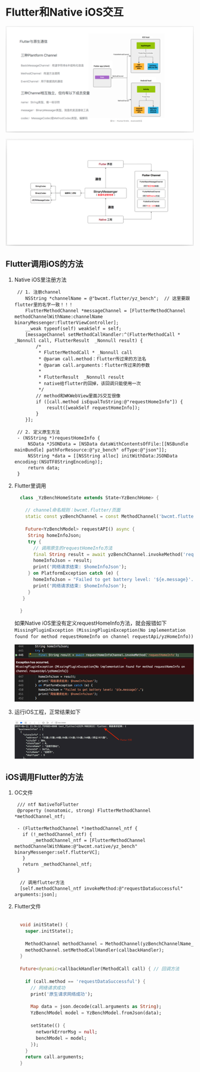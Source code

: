# Flutter和Native iOS交互

![flutter_native_talk0](../../src/imgs/flutter/flutter_native_talk0.png)

![flutter_native_talk1](../../src/imgs/flutter/flutter_native_talk1.png)


## Flutter调用iOS的方法

1. Native iOS里注册方法
   
   ```objc
    // 1. 注册channel
       NSString *channelName = @"bwcmt.flutter/yz_bench";  // 这里要跟flutter里的名字一致！！！
       FlutterMethodChannel *messageChannel = [FlutterMethodChannel methodChannelWithName:channelName binaryMessenger:flutterViewController];
       __weak typeof(self) weakSelf = self;
       [messageChannel setMethodCallHandler:^(FlutterMethodCall * _Nonnull call, FlutterResult  _Nonnull result) {
           /*
            * FlutterMethodCall * _Nonnull call
            * @param call.method：flutter传过来的方法名
            * @param call.arguments：flutter传过来的参数
            *
            * FlutterResult  _Nonnull result
            * native给flutter的回掉，该回调只能使用一次
            */
           // method和WKWebView里面JS交互很像
           if ([call.method isEqualToString:@"requestHomeInfo"]) {
               result([weakSelf requestHomeInfo]);
           }
       }];
    
    // 2. 定义原生方法
    - (NSString *)requestHomeInfo {
        NSData *JSONData = [NSData dataWithContentsOfFile:[[NSBundle mainBundle] pathForResource:@"yz_bench" ofType:@"json"]];
        NSString *data = [[NSString alloc] initWithData:JSONData encoding:(NSUTF8StringEncoding)];
        return data;
    }
   ```
2. Flutter里调用

     ```dart
       class _YzBenchHomeState extends State<YzBenchHome> {

         // channel命名规则：bwcmt.flutter/页面
         static const yzBenchChannel = const MethodChannel('bwcmt.flutter/yz_bench');

         Future<YzBenchModel> requestAPI() async {
          String homeInfoJson;
          try {
            // 调用原生的requestHomeInfo方法
            final String result = await yzBenchChannel.invokeMethod('requestHomeInfo');
            homeInfoJson = result;
            print('网络请求结束: $homeInfoJson');
          } on PlatformException catch (e) {
            homeInfoJson = "Failed to get battery level: '${e.message}'.";
            print('网络请求结束: $homeInfoJson');
          }
        } 

       }
     ```
     
     如果Native iOS里没有定义requestHomeInfo方法，就会报错如下`MissingPluginException (MissingPluginException(No implementation found for method requestHomeInfo on channel requestApi/yzHomeInfo))`

     ![methodchannel_error_no_imp](../../src/imgs/flutter/methodchannel_error_no_imp.png)

3. 运行iOS工程，正常结果如下

    ![methodchannel_success](../../src/imgs/flutter/methodchannel_success.png)

## iOS调用Flutter的方法

1. OC文件
   
   ```objc
    /// ntf NativeToFlutter
    @property (nonatomic, strong) FlutterMethodChannel *methodChannel_ntf;
      
    - (FlutterMethodChannel *)methodChannel_ntf {
      if (!_methodChannel_ntf) {
          _methodChannel_ntf = [FlutterMethodChannel methodChannelWithName:@"bwcmt.native/yz_bench" binaryMessenger:self.flutterVC];
      }
      return _methodChannel_ntf;
    }

     // 调用flutter方法
     [self.methodChannel_ntf invokeMethod:@"requestDataSuccessful" arguments:json];
   ```

2. Flutter文件

    ```dart

      void initState() {
        super.initState();

        MethodChannel methodChannel = MethodChannel(yzBenchChannelName_ntf);
        methodChannel.setMethodCallHandler(callbackHandler);
      }

      Future<dynamic>callbackHandler(MethodCall call) { // 回调方法

        if (call.method == 'requestDataSuccessful') {
          // 网络请求成功
          print('原生请求网络成功');

          Map data = json.decode(call.arguments as String);
          YzBenchModel model = YzBenchModel.fromJson(data);

          setState(() {
            networkErrorMsg = null;
            benchModel = model;
          });
        }
        return call.arguments;
      }

    ```